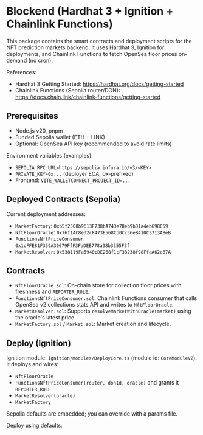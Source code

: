 # Blockend (Hardhat 3 + Ignition + Chainlink Functions)

This package contains the smart contracts and deployment scripts for the NFT prediction markets backend. It uses Hardhat 3, Ignition for deployments, and Chainlink Functions to fetch OpenSea floor prices on-demand (no cron).

References:
- Hardhat 3 Getting Started: https://hardhat.org/docs/getting-started
- Chainlink Functions (Sepolia router/DON): https://docs.chain.link/chainlink-functions/getting-started

## Prerequisites

- Node.js v20, pnpm
- Funded Sepolia wallet (ETH + LINK)
- Optional: OpenSea API key (recommended to avoid rate limits)

Environment variables (examples):
- `SEPOLIA_RPC_URL=https://sepolia.infura.io/v3/<KEY>`
- `PRIVATE_KEY=0x...` (deployer EOA, 0x-prefixed)
- Frontend: `VITE_WALLETCONNECT_PROJECT_ID=...`

## Deployed Contracts (Sepolia)

Current deployment addresses:
- `MarketFactory`: `0xb5f2500b9613F738bA743e78eb9bD1a4eb698C59`
- `NftFloorOracle`: `0x76f1AC8e32cF473E568Cb0Cc36eB410C3713ABeB`
- `FunctionsNftPriceConsumer`: `0x1cFFE81F359A30679FfF3FaDEB778a98b3355F3f`
- `MarketResolver`: `0x538119Fa5940cDE268f1cF33238f98FfaA62e67A`


## Contracts

- `NftFloorOracle.sol`: On-chain store for collection floor prices with freshness and `REPORTER_ROLE`.
- `FunctionsNftPriceConsumer.sol`: Chainlink Functions consumer that calls OpenSea v2 collections stats API and writes to `NftFloorOracle`.
- `MarketResolver.sol`: Supports `resolveMarketWithOracle(market)` using the oracle's latest price.
- `MarketFactory.sol` / `Market.sol`: Market creation and lifecycle.

## Deploy (Ignition)

Ignition module: `ignition/modules/DeployCore.ts` (module id: `CoreModuleV2`). It deploys and wires:
- `NftFloorOracle`
- `FunctionsNftPriceConsumer(router, donId, oracle)` and grants it `REPORTER_ROLE`
- `MarketResolver(oracle)`
- `MarketFactory`

Sepolia defaults are embedded; you can override with a params file.

Deploy using defaults:
